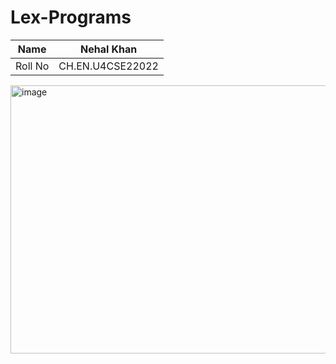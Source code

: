 # Lex-Programs


| Name    | Nehal Khan |
| -------- | ------- |
| Roll No  | CH.EN.U4CSE22022    |

<img width="734" height="429" alt="image" src="https://github.com/user-attachments/assets/cc9b1025-4070-432e-9ce6-254a68126b58" />



